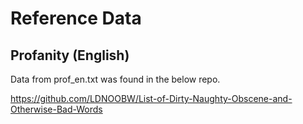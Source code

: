 # Reference Data

## Profanity (English)

Data from prof_en.txt was found in the below repo.

https://github.com/LDNOOBW/List-of-Dirty-Naughty-Obscene-and-Otherwise-Bad-Words